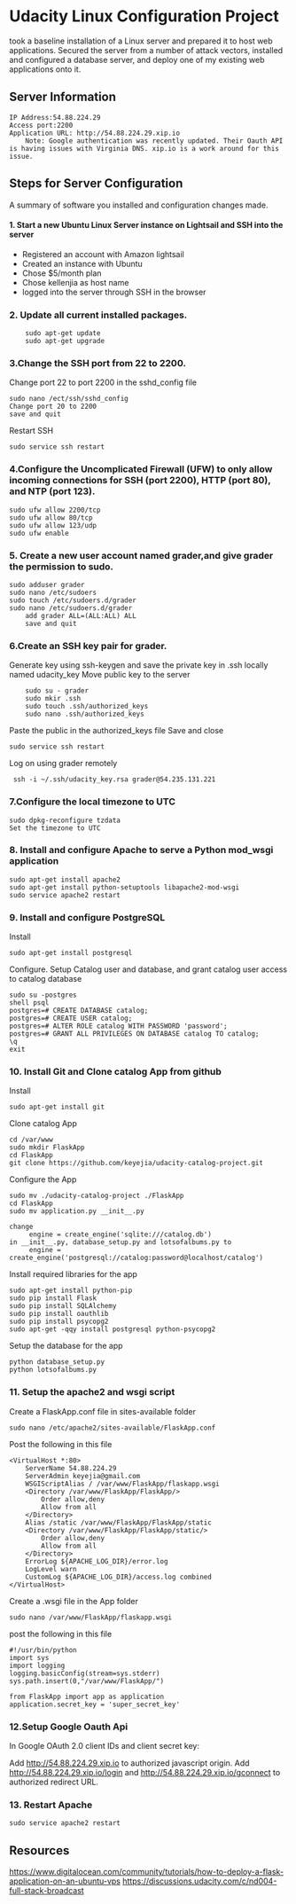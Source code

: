 # Udacity Linux Configuration Project

took a baseline installation of a Linux server and prepared it to host web applications. Secured the server from a number of attack vectors, installed and configured a database server, and deploy one of my existing web applications onto it.

## Server Information

	IP Address:54.88.224.29
	Access port:2200
	Application URL: http://54.88.224.29.xip.io
	    Note: Google authentication was recently updated. Their Oauth API is having issues with Virginia DNS. xip.io is a work around for this issue. 

## Steps for Server Configuration
A summary of software you installed and configuration changes made.

#### 1. Start a new Ubuntu Linux Server instance on Lightsail and SSH into the server
- Registered an account with Amazon lightsail
- Created an instance with Ubuntu
- Chose $5/month plan
- Chose kellenjia as host name
- logged into the server through SSH in the browser

### 2. Update all current installed packages.
```
    sudo apt-get update
    sudo apt-get upgrade
```
### 3.Change  the SSH port from 22 to 2200. 
    
Change port 22 to port 2200 in the sshd_config file
    
    sudo nano /ect/ssh/sshd_config 
    Change port 20 to 2200
    save and quit
Restart SSH
    
    sudo service ssh restart
    
### 4.Configure the Uncomplicated Firewall (UFW) to only allow incoming connections for SSH (port 2200), HTTP (port 80), and NTP (port 123).

    sudo ufw allow 2200/tcp
    sudo ufw allow 80/tcp
    sudo ufw allow 123/udp
    sudo ufw enable

### 5. Create a new user account named grader,and give grader the permission to sudo.

    sudo adduser grader
    sudo nano /etc/sudoers
    sudo touch /etc/sudoers.d/grader
    sudo nano /etc/sudoers.d/grader
        add grader ALL=(ALL:ALL) ALL 
        save and quit

### 6.Create an SSH key pair for grader.
Generate key using ssh-keygen and save the private key in .ssh locally named udacity_key
Move public key to the server
```
    sudo su - grader
    sudo mkir .ssh
    sudo touch .ssh/authorized_keys
    sudo nano .ssh/authorized_keys
```
Paste the public in the authorized_keys file 
Save and close

    sudo service ssh restart
    
Log on using grader remotely
```
 ssh -i ~/.ssh/udacity_key.rsa grader@54.235.131.221
```

### 7.Configure the local timezone to UTC

    sudo dpkg-reconfigure tzdata
    Set the timezone to UTC
    
### 8. Install and configure Apache to serve a Python mod_wsgi application

    sudo apt-get install apache2
    sudo apt-get install python-setuptools libapache2-mod-wsgi
    sudo service apache2 restart

### 9. Install and configure PostgreSQL
Install

    sudo apt-get install postgresql

Configure.
Setup Catalog user and database, and grant catalog user access to catalog database

    sudo su -postgres
    shell psql
    postgres=# CREATE DATABASE catalog;
    postgres=# CREATE USER catalog;
    postgres=# ALTER ROLE catalog WITH PASSWORD 'password';
    postgres=# GRANT ALL PRIVILEGES ON DATABASE catalog TO catalog;
    \q
    exit
    
### 10. Install Git and Clone catalog App from github
Install
    
    sudo apt-get install git
    
Clone catalog App

    cd /var/www 
    sudo mkdir FlaskApp
    cd FlaskApp
    git clone https://github.com/keyejia/udacity-catalog-project.git
    
Configure the App 
    
    sudo mv ./udacity-catalog-project ./FlaskApp
    cd FlaskApp
    sudo mv application.py __init__.py

    change 
         engine = create_engine('sqlite:///catalog.db') 
    in __init__.py, database_setup.py and lotsofalbums.py to 
         engine = create_engine('postgresql://catalog:password@localhost/catalog')
Install required libraries for the app
    
    sudo apt-get install python-pip
    sudo pip install Flask
    sudo pip install SQLAlchemy
    sudo pip install oauthlib
    sudo pip install psycopg2
    sudo apt-get -qqy install postgresql python-psycopg2

Setup the database for the app
    
    python database_setup.py
    python lotsofalbums.py
    
### 11. Setup the apache2 and wsgi script
Create a FlaskApp.conf file in sites-available folder

    sudo nano /etc/apache2/sites-available/FlaskApp.conf
Post the following in this file
    
    <VirtualHost *:80>
    	ServerName 54.88.224.29
	    ServerAdmin keyejia@gmail.com
    	WSGIScriptAlias / /var/www/FlaskApp/flaskapp.wsgi
    	<Directory /var/www/FlaskApp/FlaskApp/>
		    Order allow,deny
	    	Allow from all
    	</Directory>
    	Alias /static /var/www/FlaskApp/FlaskApp/static
    	<Directory /var/www/FlaskApp/FlaskApp/static/>
	    	Order allow,deny
	    	Allow from all
	    </Directory>
    	ErrorLog ${APACHE_LOG_DIR}/error.log
    	LogLevel warn
    	CustomLog ${APACHE_LOG_DIR}/access.log combined
    </VirtualHost>

Create a .wsgi file in the App folder

    sudo nano /var/www/FlaskApp/flaskapp.wsgi
post the following in this file
    
    #!/usr/bin/python
    import sys
    import logging
    logging.basicConfig(stream=sys.stderr)
    sys.path.insert(0,"/var/www/FlaskApp/")

    from FlaskApp import app as application
    application.secret_key = 'super_secret_key'

### 12.Setup Google Oauth Api
    
In Google OAuth 2.0 client IDs and client secret key:

Add http://54.88.224.29.xip.io to authorized javascript origin.
Add http://54.88.224.29.xip.io/login and http://54.88.224.29.xip.io/gconnect to authorized redirect URL.

### 13. Restart Apache
    
    sudo service apache2 restart
    
## Resources
https://www.digitalocean.com/community/tutorials/how-to-deploy-a-flask-application-on-an-ubuntu-vps
https://discussions.udacity.com/c/nd004-full-stack-broadcast

